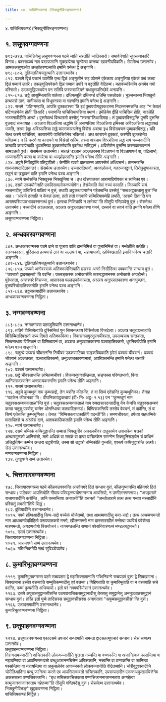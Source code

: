 ```yaml
---
title: ०४. पाचित्तियकण्डं (भिक्खुनीविभङ्गवण्णना)

---
```

४. पाचित्तियकण्डं (भिक्खुनीविभङ्गवण्णना)  


## १. लसुणवग्गवण्णना

७९३-७९७. पाचित्तियेसु लसुणवग्गस्स पठमे जातिं सरतीति जातिस्सरो। सभावेनेवाति सूपसम्पाकादिं विनाव। बदरसाळवं नाम बदरफलानि सुक्खापेत्वा चुण्णेत्वा कत्तब्बा खादनीयविकति। सेसमेत्थ उत्तानमेव। आमकलसुणञ्चेव अज्झोहरणञ्चाति इमानि पनेत्थ द्वे अङ्गानि।  
७९८-८०२. दुतियततियचतुत्थानि उत्तानत्थानेव।  
८१२. पञ्चमे द्विन्नं पब्बानं उपरीति एत्थ द्विन्नं अङ्गुलीनं सह पवेसने एकेकाय अङ्गुलिया एकेकं पब्बं कत्वा द्विन्नं पब्बानं उपरि। एकङ्गुलिपवेसने द्विन्नं पब्बानं उपरि न वट्टतीति वेदितब्बं। महापच्चरियम्पि अयमेव नयो दस्सितो। उदकसुद्धिपच्चयेन पन सतिपि फस्ससादियने यथावुत्तपरिच्छेदे अनापत्ति।  
८१५-८१७. छट्ठे आसुम्भित्वाति पातेत्वा। दधिमत्थूति दधिमण्डं दधिम्हि पसन्नोदकं। भुञ्जन्तस्स भिक्खुनो हत्थपासे ठानं, पानीयस्स वा विधूपनस्स वा गहणन्ति इमानि पनेत्थ द्वे अङ्गानि।  
८२२. सत्तमे ‘‘पटिग्गण्हाति, आपत्ति दुक्कटस्सा’’ति इदं पुब्बपयोगदुक्कटस्स निदस्सनमत्तन्ति आह ‘‘न केवलं पटिग्गहणेयेव होती’’तिआदि। पमाणन्ति पाचित्तियापत्तिया पमाणं। इमेहियेव द्वीहि पाचित्तियं होति, नाञ्ञेहि भज्जनादीहीति अत्थो। वुत्तमेवत्थं वित्थारतो दस्सेतुं ‘‘तस्मा’’तिआदिमाह। तं पुब्बापरविरुद्धन्ति पुनपि वुत्तन्ति वुत्तवादं सन्धायाह। अञ्ञाय विञ्ञत्तिया लद्धम्पि हि अनाणत्तिया विञ्ञत्तिया इमिस्सा अविञ्ञत्तिया लद्धपक्खं भजति, तस्मा हेट्ठा अविञ्ञत्तिया लद्धे करणकारापनेसु विसेसं अवत्वा इध विसेसवचनं पुब्बापरविरुद्धं। यदि चेत्थ करणे पाचित्तियं, कारापनेपि पाचित्तियेनेव भवितब्बं। अथ कारापने दुक्कटं, करणेपि दुक्कटेनेव भवितब्बं। न हि करणे वा कारापने वा विसेसो अत्थि, तस्मा अञ्ञाय विञ्ञत्तिया लद्धं सयं भज्जनादीनि कत्वापि कारापेत्वापि भुञ्जन्तिया दुक्कटमेवाति इदमेत्थ सन्निट्ठानं। अविसेसेन वुत्तन्ति करणकारापनानं सामञ्ञतो वुत्तं। सेसमेत्थ उत्तानमेव। सत्तन्नं धञ्ञानं अञ्ञतरस्स विञ्ञापनं वा विञ्ञापापनं वा, पटिलाभो, भज्जनादीनि कत्वा वा कारेत्वा वा अज्झोहरणन्ति इमानि पनेत्थ तीणि अङ्गानि।  
८२४. अट्ठमे निब्बिट्ठोति पतिट्ठापितो। केणीति रञ्ञो दातब्बस्स आयस्सेतं अधिवचनं। ठानन्तरन्ति गामजनपदादिठानन्तरं। सेसमेत्थ उत्तानमेव। उच्चारादिभावो, अनवलोकनं, वळञ्जनट्ठानं, तिरोकुट्टपाकारता, छड्डनं वा छड्डापनं वाति इमानि पनेत्थ पञ्च अङ्गानि।  
८३०. नवमे सब्बेसन्ति भिक्खुस्स भिक्खुनिया च। इध खेत्तपालका आरामादिगोपका च सामिका एव।  
८३६. दसमे एकपयोगेनाति एकदिसावलोकनपयोगेन। तेसंयेवाति येसं नच्चं पस्सति। किञ्चापि सयं नच्चनादीसु पाचित्तियं पाळियं न वुत्तं, तथापि अट्ठकथापमाणेन गहेतब्बन्ति दस्सेतुं ‘‘सब्बअट्ठकथासु वुत्त’’न्ति आह। ‘‘आरामे ठत्वाति न केवलं ठत्वा, ततो ततो गन्त्वापि सब्बिरियापथेहि लभति, ‘आरामे ठिता’ति पन आरामपरियापन्नभावदस्सनत्थं वुत्तं। इतरथा निसिन्नापि न लभेय्या’’ति तीसुपि गण्ठिपदेसु वुत्तं। सेसमेत्थ उत्तानमेव। नच्चादीनं अञ्ञतरता, अञ्ञत्र अनुञ्ञातकारणा गमनं, दस्सनं वा सवनं वाति इमानि पनेत्थ तीणि अङ्गानि।  
लसुणवग्गवण्णना निट्ठिता।  


## २. अन्धकारवग्गवण्णना

८४१. अन्धकारवग्गस्स पठमे दाने वा पूजाय वाति दाननिमित्तं वा पूजानिमित्तं वा। मन्तेतीति कथेति। रत्तन्धकारता, पुरिसस्स हत्थपासे ठानं वा सल्लपनं वा, सहायाभावो, रहोपेक्खताति इमानि पनेत्थ चत्तारि अङ्गानि।  
८४२-८४६. दुतियततियचतुत्थानि उत्तानत्थानेव।  
८५६-८५७. पञ्चमे अनोवस्सकं अतिक्कामेन्तियाति छन्नस्स अन्तो निसीदित्वा पक्कमन्तिं सन्धाय वुत्तं। ‘‘उपचारो द्वादसहत्थो’’ति वदन्ति। पल्लङ्कस्स अनोकासेति ऊरुबद्धासनस्स अनोकासे अप्पहोन्ते। पुरेभत्तता, अन्तरघरे निसज्जा, आसनस्स पल्लङ्कोकासता, अञ्ञत्र अनुञ्ञातकारणा अनापुच्छनं, वुत्तपरिच्छेदातिक्कमोति इमानि पनेत्थ पञ्च अङ्गानि।  
८५९-८६४. छट्ठसत्तमादीनि उत्तानत्थानेव।  
अन्धकारवग्गवण्णना निट्ठिता।  


## ३. नग्गवग्गवण्णना

८८३-८८७. नग्गवग्गस्स पठमदुतियानि उत्तानत्थानेव।  
८९३. ततिये विसिब्बेत्वाति दुस्सिब्बितं पुन सिब्बनत्थाय विसिब्बेत्वा विजटेत्वा। अञ्ञत्र चतूहपञ्चाहाति विसिब्बितदिवसतो पञ्च दिवसे अतिक्कमित्वा। निवासनपावुरणूपगचीवरता, उपसम्पन्नाय सन्तकता, सिब्बनत्थाय विसिब्बनं वा विसिब्बापनं वा, अञ्ञत्र अनुञ्ञातकारणा पञ्चाहातिक्कमो, धुरनिक्खेपोति इमानि पनेत्थ पञ्च अङ्गानि।  
८९८. चतुत्थे पञ्चन्नं चीवरानन्ति तिचीवरं उदकसाटिका सङ्कच्चिकाति इमेसं पञ्चन्नं चीवरानं। पञ्चन्नं चीवरानं अञ्ञतरता, पञ्चाहातिक्कमो, अनुञ्ञातकारणाभावो, अपरिवत्तनन्ति इमानि पनेत्थ चत्तारि अङ्गानि।  
९०२. पञ्चमं उत्तानत्थमेव।  
९०७. छट्ठे चीवरलाभन्ति लभितब्बचीवरं। विकप्पनुपगपच्छिमता, सङ्घस्स परिणतभावो, विना आनिसंसदस्सनेन अन्तरायकरणन्ति इमानि पनेत्थ तीणि अङ्गानि।  
९११. सत्तमं उत्तानत्थमेव।  
९१६. अट्ठमे कुम्भथूणं नाम कुम्भसद्दो, तेन चरन्ति कीळन्ति, तं वा सिप्पं एतेसन्ति कुम्भथूणिका। तेनाह ‘‘घटकेन कीळनका’’ति। दीघनिकायट्ठकथायं (दी॰ नि॰ अट्ठ॰ १.१३) पन ‘‘कुम्भथूणं नाम चतुरस्सअम्बणकताळ’’न्ति वुत्तं। चतुरस्सअम्बणकताळं नाम रुक्खसारदन्तादीसु येन केनचि चतुरस्सअम्बणं कत्वा चतूसु पस्सेसु चम्मेन ओनन्धित्वा कतवादितभण्डं। बिम्बिसकन्तिपि तस्सेव वेवचनं, तं वादेन्ति, तं वा सिप्पं एतेसन्ति कुम्भथूणिका। तेनाह ‘‘बिम्बिसकवादकातिपि वदन्ती’’ति। समणचीवरता, ठपेत्वा सहधम्मिके मातापितरो च अञ्ञेसं दानं, अतावकालिकताति इमानि पनेत्थ तीणि अङ्गानि।  
९२०. नवमं उत्तानत्थमेव।  
९२७. दसमे धम्मिकं कथिनुद्धारन्ति सब्बासं भिक्खुनीनं अकालचीवरं दातुकामेन उपासकेन यत्तको अत्थारमूलको आनिसंसो, ततो अधिकं वा समकं वा दत्वा याचितकेन समग्गेन भिक्खुनिसङ्घेन यं कथिनं ञत्तिदुतियेन कम्मेन अन्तरा उद्धरीयति, तस्स सो उद्धारो धम्मिकोति वुच्चति, एवरूपं कथिनुद्धारन्ति अत्थो। सेसं उत्तानत्थमेव।  
नग्गवग्गवण्णना निट्ठिता।  
९३२. तुवट्टवग्गे सब्बं उत्तानमेव।  


## ५. चित्तागारवग्गवण्णना

९७८. चित्तागारवग्गस्स पठमे कीळनउपवनन्ति अन्तोनगरे ठितं सन्धाय वुत्तं, कीळनुय्यानन्ति बहिनगरे ठितं सन्धाय। पाटेक्का आपत्तियोति गीवाय परिवट्टनप्पयोगगणनाय आपत्तियो, न उम्मीलनगणनाय। ‘‘अज्झारामे राजागारादीनि करोन्ति , तानि पस्सन्तिया अनापत्ती’’ति वचनतो ‘‘अन्तोआरामे तत्थ तत्थ गन्त्वा नच्चादीनि पस्सितुं लभती’’तिपि सिद्धं।  
९८२. दुतियादीनि उत्तानत्थानेव।  
१०१५. नवमे हत्थिआदीसु सिप्प-सद्दो पच्चेकं योजेतब्बो, तथा आथब्बणादीसु मन्त-सद्दो। तत्थ आथब्बणमन्तो नाम आथब्बणवेदविहितो परूपघातकरो मन्तो, खीलनमन्तो नाम दारुसारखीलं मन्तेत्वा पथवियं पवेसेत्वा मारणमन्तो, अगदप्पयोगो विसयोजनं। नागमण्डलन्ति सप्पानं पवेसनिवारणत्थं मण्डलबद्धमन्तो।  
१०१८. दसमं उत्तानत्थमेव।  
चित्तागारवग्गवण्णना निट्ठिता।  
१०२१. आरामवग्गे सब्बं उत्तानत्थमेव।  
१०६७. गब्भिनिवग्गेपि सब्बं सुविञ्ञेय्यमेव।  


## ८. कुमारिभूतवग्गवण्णना

१११९. कुमारिभूतवग्गस्स पठमे सब्बपठमा द्वे महासिक्खमानाति गब्भिनिवग्गे सब्बपठमं वुत्ता द्वे सिक्खमाना। सिक्खमाना इच्चेव वत्तब्बाति सम्मुतिकम्मादीसु एवं वत्तब्बा। गिहिगताति वा कुमारिभूताति वा न वत्तब्बाति सचे वदन्ति, कम्मं कुप्पतीति अधिप्पायो। इतो परं नवमपरियोसानं उत्तानत्थमेव।  
११६३. दसमे अपुब्बसमुट्ठानसीसन्ति पठमपाराजिकसमुट्ठानादीसु तेरससु समुट्ठानेसु अननुञ्ञातसमुट्ठानं सन्धाय वुत्तं। तञ्हि इतो पुब्बे तादिसस्स समुट्ठानसीसस्स अनागतत्ता ‘‘अपुब्बसमुट्ठानसीस’’न्ति वुत्तं।  
११६६. एकादसमादीनि उत्तानत्थानेव।  
कुमारिभूतवग्गवण्णना निट्ठिता।  


## ९. छत्तुपाहनवग्गवण्णना

१२१४. छत्तुपाहनवग्गस्स एकादसमे उपचारं सन्धायाति समन्ता द्वादसहत्थुपचारं सन्धाय। सेसं सब्बत्थ उत्तानमेव।  
छत्तुपाहनवग्गवण्णना निट्ठिता।  
गिरग्गसमज्जादीनि अचित्तकानि लोकवज्जानीति वुत्तत्ता नच्चन्ति वा वण्णकन्ति वा अजानित्वाव पस्सन्तिया वा नहायन्तिया वा आपत्तिसम्भवतो वत्थुअजाननचित्तेन अचित्तकानि, नच्चन्ति वा वण्णकन्ति वा जानित्वा पस्सन्तिया वा नहायन्तिया वा अकुसलेनेव आपज्जनतो लोकवज्जानीति वेदितब्बानि। चोरीवुट्ठापनादीनि चोरीतिआदिना वत्थुं जानित्वा करणे एव आपत्तिसम्भवतो सचित्तकानि, उपसम्पदादीनं एकन्तअकुसलचित्तेनेव अकत्तब्बत्ता पण्णत्तिवज्जानि। ‘‘इध सचित्तकाचित्तकता पण्णत्तिजाननाजाननताय अग्गहेत्वा वत्थुजाननाजाननताय गहेतब्बा’’ति तीसुपि गण्ठिपदेसु वुत्तं। सेसमेत्थ उत्तानत्थमेव।  
भिक्खुनीविभङ्गे खुद्दकवण्णना निट्ठिता।  
पाचित्तियकण्डं निट्ठितं।  